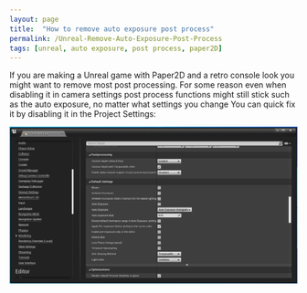 ```yaml
---
layout: page
title:  "How to remove auto exposure post process"
permalink: /Unreal-Remove-Auto-Exposure-Post-Process
tags: [unreal, auto exposure, post process, paper2D]
---
```



If you are making a Unreal game with Paper2D and a retro console look you might want to remove most post processing. For some reason even when disabling it in camera settings post process functions might still stick such as the auto exposure, no matter what settings you change
You can quick fix it by disabling it in the Project Settings:


![unreal](/assets/unreal/unreal-post-process-settings.png)
